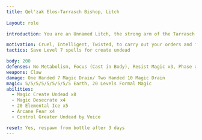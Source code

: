 ```yaml
---
title: Qel'zak Elos-Tarrasch Bishop, Litch
 
Layout: role

introduction: You are an Unnamed Litch, the strong arm of the Tarrasch. You carry out orders given directly from the King, and no other. You have your suspicions on who really calls the shots here, but life is good, and you don't ask any questions.

motivation: Cruel, Intelligent, Twisted, to carry out your orders and further the goals of the Tarrasch
tactics: Save Level 7 spells for create undead

body: 200
defenses: No Metabolism, Focus (Cast in Body), Resist Magic x3, Phase x3, Dodge, Cloak Command x5, Bane Binding x5, Rips From Pin/Bind/Web/Confine 
weapons: Claw	
damage: One Handed 7 Magic Drain/ Two Handed 10 Magic Drain
magic: 5/5/5/5/5/5/5/5/5 Earth, 20 Levels Formal Magic
abilities:
  - Magic Create Undead x8
  - Magic Desecrate x4
  - 20 Elemental Ice x5
  - Arcane Fear x4
  - Control Greater Undead by Voice

reset: Yes, respawn from bottle after 3 days
---
```

